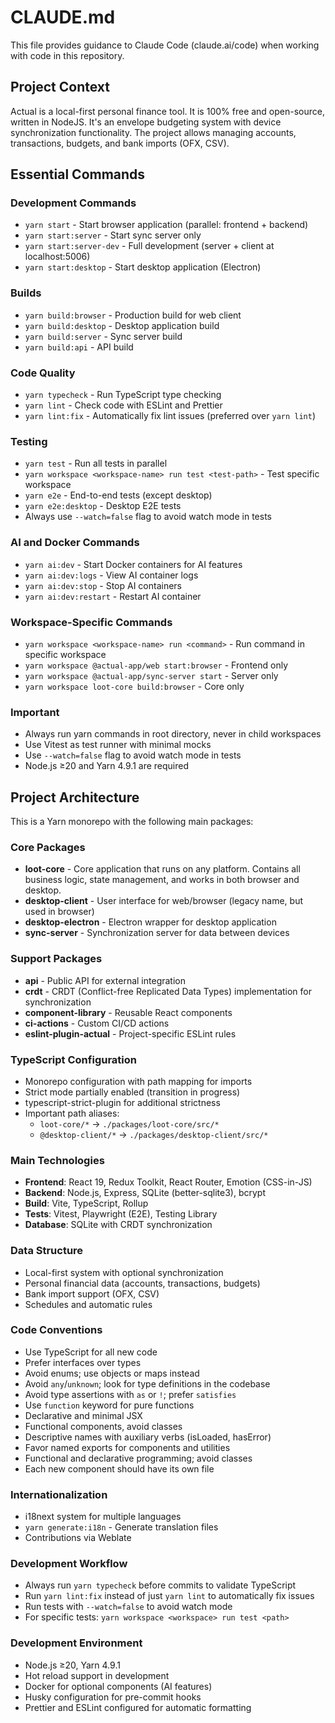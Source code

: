# CLAUDE.md

This file provides guidance to Claude Code (claude.ai/code) when working with code in this repository.

## Project Context

Actual is a local-first personal finance tool. It is 100% free and open-source, written in NodeJS. It's an envelope budgeting system with device synchronization functionality. The project allows managing accounts, transactions, budgets, and bank imports (OFX, CSV).

## Essential Commands

### Development Commands
- `yarn start` - Start browser application (parallel: frontend + backend)
- `yarn start:server` - Start sync server only
- `yarn start:server-dev` - Full development (server + client at localhost:5006)
- `yarn start:desktop` - Start desktop application (Electron)

### Builds
- `yarn build:browser` - Production build for web client
- `yarn build:desktop` - Desktop application build
- `yarn build:server` - Sync server build
- `yarn build:api` - API build

### Code Quality
- `yarn typecheck` - Run TypeScript type checking
- `yarn lint` - Check code with ESLint and Prettier
- `yarn lint:fix` - Automatically fix lint issues (preferred over `yarn lint`)

### Testing
- `yarn test` - Run all tests in parallel
- `yarn workspace <workspace-name> run test <test-path>` - Test specific workspace
- `yarn e2e` - End-to-end tests (except desktop)
- `yarn e2e:desktop` - Desktop E2E tests
- Always use `--watch=false` flag to avoid watch mode in tests

### AI and Docker Commands
- `yarn ai:dev` - Start Docker containers for AI features
- `yarn ai:dev:logs` - View AI container logs
- `yarn ai:dev:stop` - Stop AI containers
- `yarn ai:dev:restart` - Restart AI container

### Workspace-Specific Commands
- `yarn workspace <workspace-name> run <command>` - Run command in specific workspace
- `yarn workspace @actual-app/web start:browser` - Frontend only
- `yarn workspace @actual-app/sync-server start` - Server only
- `yarn workspace loot-core build:browser` - Core only

### Important
- Always run yarn commands in root directory, never in child workspaces
- Use Vitest as test runner with minimal mocks
- Use `--watch=false` flag to avoid watch mode in tests
- Node.js ≥20 and Yarn 4.9.1 are required

## Project Architecture

This is a Yarn monorepo with the following main packages:

### Core Packages
- **loot-core** - Core application that runs on any platform. Contains all business logic, state management, and works in both browser and desktop.
- **desktop-client** - User interface for web/browser (legacy name, but used in browser)
- **desktop-electron** - Electron wrapper for desktop application
- **sync-server** - Synchronization server for data between devices

### Support Packages
- **api** - Public API for external integration
- **crdt** - CRDT (Conflict-free Replicated Data Types) implementation for synchronization
- **component-library** - Reusable React components
- **ci-actions** - Custom CI/CD actions
- **eslint-plugin-actual** - Project-specific ESLint rules

### TypeScript Configuration
- Monorepo configuration with path mapping for imports
- Strict mode partially enabled (transition in progress)
- typescript-strict-plugin for additional strictness
- Important path aliases:
  - `loot-core/*` → `./packages/loot-core/src/*`
  - `@desktop-client/*` → `./packages/desktop-client/src/*`

### Main Technologies
- **Frontend**: React 19, Redux Toolkit, React Router, Emotion (CSS-in-JS)
- **Backend**: Node.js, Express, SQLite (better-sqlite3), bcrypt
- **Build**: Vite, TypeScript, Rollup
- **Tests**: Vitest, Playwright (E2E), Testing Library
- **Database**: SQLite with CRDT synchronization

### Data Structure
- Local-first system with optional synchronization
- Personal financial data (accounts, transactions, budgets)
- Bank import support (OFX, CSV)
- Schedules and automatic rules

### Code Conventions
- Use TypeScript for all new code
- Prefer interfaces over types
- Avoid enums; use objects or maps instead
- Avoid `any`/`unknown`; look for type definitions in the codebase
- Avoid type assertions with `as` or `!`; prefer `satisfies`
- Use `function` keyword for pure functions
- Declarative and minimal JSX
- Functional components, avoid classes
- Descriptive names with auxiliary verbs (isLoaded, hasError)
- Favor named exports for components and utilities
- Functional and declarative programming; avoid classes
- Each new component should have its own file

### Internationalization
- i18next system for multiple languages
- `yarn generate:i18n` - Generate translation files
- Contributions via Weblate

### Development Workflow
- Always run `yarn typecheck` before commits to validate TypeScript
- Run `yarn lint:fix` instead of just `yarn lint` to automatically fix issues
- Run tests with `--watch=false` to avoid watch mode
- For specific tests: `yarn workspace <workspace> run test <path>`

### Development Environment
- Node.js ≥20, Yarn 4.9.1
- Hot reload support in development
- Docker for optional components (AI features)
- Husky configuration for pre-commit hooks
- Prettier and ESLint configured for automatic formatting